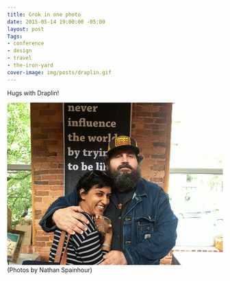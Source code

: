 ```yaml
---
title: Grok in one photo
date: 2015-05-14 19:00:00 -05:00
layout: post
Tags:
- conference
- design
- travel
- the-iron-yard
cover-image: img/posts/draplin.gif
---
```


Hugs with Draplin!

![Hugs with Draplin](/img/posts/draplin.gif)
(Photos by Nathan Spainhour)
